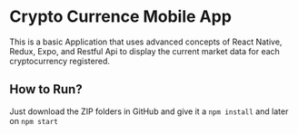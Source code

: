 # Crypto Currence Mobile App

This is a basic Application that uses advanced concepts of React Native, Redux, Expo, and Restful Api to 
display the current market data for each cryptocurrency registered.

## How to Run?

Just download the ZIP folders in GitHub and give it a `npm install` and later on `npm start`
